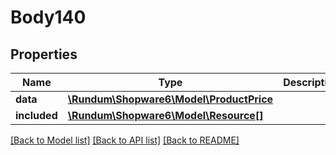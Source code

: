 # Body140

## Properties
Name | Type | Description | Notes
------------ | ------------- | ------------- | -------------
**data** | [**\Rundum\Shopware6\Model\ProductPrice**](ProductPrice.md) |  | [optional] 
**included** | [**\Rundum\Shopware6\Model\Resource[]**](Resource.md) |  | [optional] 

[[Back to Model list]](../../README.md#documentation-for-models) [[Back to API list]](../../README.md#documentation-for-api-endpoints) [[Back to README]](../../README.md)

